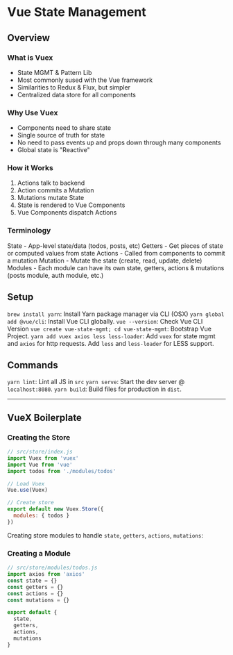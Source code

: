 # Vue State Management

## Overview

### What is Vuex

- State MGMT & Pattern Lib
- Most commonly sused with the Vue framework
- Similarities to Redux & Flux, but simpler
- Centralized data store for all components

### Why Use Vuex

- Components need to share state
- Single source of truth for state
- No need to pass events up and props down through many components
- Global state is "Reactive"

### How it Works

1. Actions talk to backend
2. Action commits a Mutation
3. Mutations mutate State
4. State is rendered to Vue Components
5. Vue Components dispatch Actions

### Terminology

State - App-level state/data (todos, posts, etc)
Getters - Get pieces of state or computed values from state
Actions - Called from components to commit a mutation
Mutation - Mutate the state (create, read, update, delete)
Modules - Each module can have its own state, getters, actions & mutations (posts module, auth module, etc.)

## Setup

`brew install yarn`: Install Yarn package manager via CLI (OSX)
`yarn global add @vue/cli`: Install Vue CLI globally.
`vue --version`: Check Vue CLI Version
`vue create vue-state-mgmt; cd vue-state-mgmt`: Bootstrap Vue Project.
`yarn add vuex axios less less-loader`: Add `vuex` for state mgmt and `axios` for http requests. Add `less` and `less-loader` for LESS support.

## Commands

`yarn lint`: Lint all JS in `src`
`yarn serve`: Start the dev server @ `localhost:8080`.
`yarn build`: Build files for production in `dist`.

---

## VueX Boilerplate

### Creating the Store

```js
// src/store/index.js
import Vuex from 'vuex'
import Vue from 'vue'
import todos from './modules/todos'

// Load Vuex
Vue.use(Vuex)

// Create store
export default new Vuex.Store({
  modules: { todos }
})
```

Creating store modules to handle `state`, `getters`, `actions`, `mutations`:

### Creating a Module

```js
// src/store/modules/todos.js
import axios from 'axios'
const state = {}
const getters = {}
const actions = {}
const mutations = {}

export default {
  state,
  getters,
  actions,
  mutations
}
```
